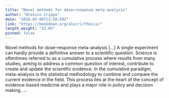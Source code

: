 ```yaml
---
title: "Novel methods for dose–response meta-analysis"
author: "Alessio Crippa"
date: "2018-03-06T13:58:59Z"
link: "https://bookdown.org/alecri/thesis/"
length_weight: "32.8%"
pinned: false
---
```


Novel methods for dose–response meta-analysis [...] A single experiment can hardly provide a definitive answer to a scientific question. Science is oftentimes referred to as a cumulative process where results from many studies, aiming to address a common question of interest, contribute to create and update the scientific evidence. In the cumulative paradigm, meta-analysis is the statistical methodology to combine and compare the current evidence in the field. This process lies at the heart of the concept of evidence-based medicine and plays a major role in policy and decision making. ...
